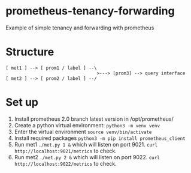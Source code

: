 # prometheus-tenancy-forwarding
Example of simple tenancy and forwarding with prometheus

# Structure

    [ met1 ] --> [ prom1 / label ] --\
                                      >---> [prom3] --> query interface
    [ met2 ] --> [ prom2 / label ] --/


# Set up

1. Install prometheus 2.0 branch latest version in /opt/prometheus/
2. Create a python virtual environment: `python3 -m venv venv`
3. Enter the virtual environment `source venv/bin/activate`
4. Install required packages `python3 -m pip install prometheus_client`
5. Run met1 `./met.py 1 &` which will listen on port 9021. `curl http://localhost:9021/metrics` to check.
6. Run met2 `./met.py 2 &` which will listen on port 9022. `curl http://localhost:9022/metrics` to check.

